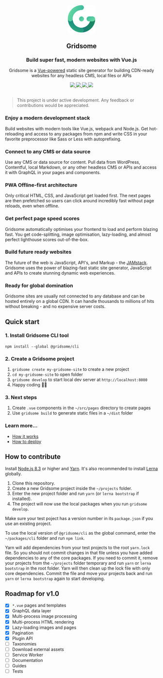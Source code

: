 <p align="center">
  <br>
  <a href="https://www.gridsome.org">
    <img src="https://raw.githubusercontent.com/gridsome/gridsome/master/assets/logo.png" width="90"/>
  </a>
</p>

<h2 align="center">Gridsome</h2>
<h3 align="center">Build super fast, modern websites with Vue.js</h3>
<p align="center">
Gridsome is a <a href="//vuejs.org">Vue-powered</a> static site generator for building CDN-ready websites for any headless CMS, local files or APIs
</p>

<p align="center">
  <a title="Total downloads" href="https://www.npmjs.com/package/gridsome">
    <img src="https://img.shields.io/npm/dt/gridsome.svg?style=flat-square">
  </a>
  <a title="Current version" href="https://www.npmjs.com/package/gridsome">
    <img src="https://img.shields.io/npm/v/gridsome.svg?style=flat-square">
  </a>
  <a title="MIT License" href="LICENSE">
    <img src="https://img.shields.io/github/license/gridsome/gridsome.svg?style=flat-square">
  </a>
  <a title="Follow on Twitter" href="https://twitter.com/gridsome">
    <img src="https://img.shields.io/twitter/follow/gridsome.svg?style=social&label=Follow">
  </a>
  <br>
  <br>
</p>

> This project is under active development. Any feedback or contributions would be appreciated.

### Enjoy a modern development stack
Build websites with modern tools like Vue.js, webpack and Node.js. Get hot-reloading and access to any packages from npm and write CSS in your favorite preprocessor like Sass or Less with autoprefixing.

### Connect to any CMS or data source
Use any CMS or data source for content. Pull data from WordPress, Contentful, local Markdown, or any other headless CMS or APIs and access it with GraphQL in your pages and components.

### PWA Offline-first architecture
Only critical HTML, CSS, and JavaScript get loaded first. The next pages are then prefetched so users can click around incredibly fast without page reloads, even when offline.

### Get perfect page speed scores
Gridsome automatically optimises your frontend to load and perform blazing fast. You get code-splitting, image optimisation, lazy-loading, and almost perfect lighthouse scores out-of-the-box.

### Build future ready websites
The future of the web is JavaScript, API's, and Markup - the [JAMstack](https://jamstack.org/). Gridsome uses the power of blazing-fast static site generator, JavaScript and APIs to create stunning dynamic web experiences.

### Ready for global domination
Gridsome sites are usually not connected to any database and can be hosted entirely on a global CDN. It can handle thousands to millions of hits without breaking - and no expensive server costs.

## Quick start

### 1. Install Gridsome CLI tool

`npm install --global @gridsome/cli`

### 2. Create a Gridsome project

1. `gridsome create my-gridsome-site` to create a new project
2. `cd my-gridsome-site` to open folder
3. `gridsome develop` to start local dev server at `http://localhost:8080`
4. Happy coding 🎉🙌

### 3. Next steps

1. Create `.vue` components in the `~/src/pages` directory to create pages
2. Use `gridsome build` to generate static files in a `~/dist` folder

### Learn more...

- [How it works](https://gridsome.org/docs/how-it-works)
- [How to deploy](https://gridsome.org/docs/deployment)

## How to contribute

Install [Node.js 8.3](https://nodejs.org/en/download/) or higher and [Yarn](https://yarnpkg.com/lang/en/docs/install/). It's also recommended to install [Lerna](https://www.npmjs.com/package/lerna) globally.

1. Clone this repository.
2. Create a new Gridsome project inside the `~/projects` folder.
3. Enter the new project folder and run `yarn` (or `lerna bootstrap` if installed).
4. The project will now use the local packages when you run `gridsome develop`.

Make sure your test poject has a version number in its `package.json` if you use an existing project.

To use the local version of `@gridsome/cli` as the global command, enter the `~/packages/cli` folder and run `npm link`.

Yarn will add dependencies from your test projects to the root `yarn.lock` file. So you should not commit changes in that file unless you have added dependencies to any of the core packages. If you need to commit it, remove your projects from the `~/projects` folder temporary and run `yarn` or `lerna bootstrap` in the root folder. Yarn will then clean up the lock file with only core dependencies. Commit the file and move your projects back and run `yarn` or `lerna bootstrap` again to start developing.

## Roadmap for v1.0

- [x] `*.vue` pages and templates
- [x] GraphQL data layer
- [x] Multi-process image processing
- [x] Multi-process HTML rendering
- [x] Lazy-loading images and pages
- [x] Pagination
- [x] Plugin API
- [ ] Taxonomies
- [ ] Download external assets
- [ ] Service Worker
- [ ] Documentation
- [ ] Guides
- [ ] Tests
